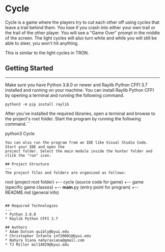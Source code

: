 # Cycle
Cycle is a game where the players try to cut each other off using cycles that leave a trail behind them.
You lose if you crash into either your own trail or the trail of the other player.  You will see a "Game Over" prompt in the middle of the screen.
The light cycles will also turn white and while you will still be able to steer, you won't hit anything.

This is similar to the light cycles in TRON.

## Getting Started
---
Make sure you have Python 3.8.0 or newer and Raylib Python CFFI 3.7 installed and running on your machine. You can install Raylib Python CFFI by opening a terminal and running the following command.
```
python3 -m pip install raylib
```
After you've installed the required libraries, open a terminal and browse to the project's root folder. Start the program by running the following command.```

python3 Cycle 
```
You can also run the program from an IDE like Visual Studio Code. Start your IDE and open the 
project folder. Select the main module inside the hunter folder and click the "run" icon.

## Project Structure
---
The project files and folders are organized as follows:
```
root                    (project root folder)
+-- cycle               (source code for game)
  +-- game              (specific game classes)
  +-- __main__.py       (entry point for program)
+-- README.md           (general info)
```

## Required Technologies
---
* Python 3.8.0
* Raylib Python CFFI 3.7

## Authors
* Adam Dutson quibly@byui.edu
* Christopher Infante inf20001@byui.edu
* Nahyra Viana nahyraviana@gmail.com
* TJ Miller mil14029@byui.edu
